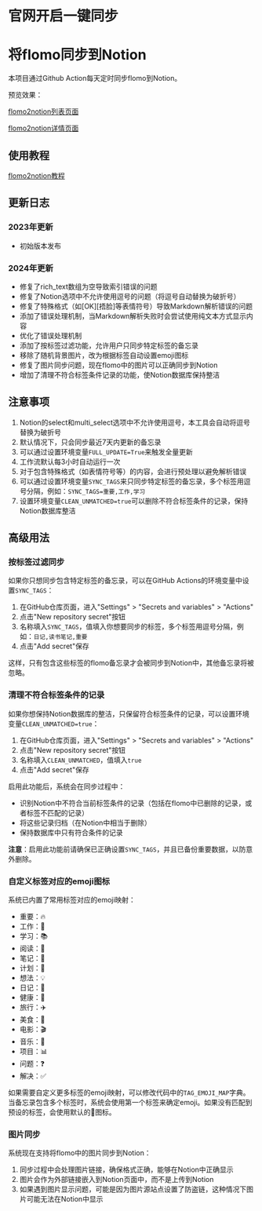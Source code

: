 # 官网开启一键同步
# 将flomo同步到Notion

本项目通过Github Action每天定时同步flomo到Notion。

预览效果：

[flomo2notion列表页面](https://www.notion.so/image/https%3A%2F%2Fprod-files-secure.s3.us-west-2.amazonaws.com%2Fd01f9e1b-37be-4e62-ba09-3e4835a67760%2F7d8e606e-2bb2-48e0-84fb-e8fe4f70ae5b%2FUntitled.png?table=block&id=df77b666-0f2b-4d96-848e-a0193759c0e3&t=df77b666-0f2b-4d96-848e-a0193759c0e3&width=840.6771240234375&cache=v2)

[flomo2notion详情页面](https://www.notion.so/image/https%3A%2F%2Fprod-files-secure.s3.us-west-2.amazonaws.com%2Fd01f9e1b-37be-4e62-ba09-3e4835a67760%2F8daf2284-aedf-4e04-8f55-9f1fe409e4cc%2FUntitled.png?table=block&id=31fb72fd-0b40-4ae1-82f5-9de52e1aeed1&t=31fb72fd-0b40-4ae1-82f5-9de52e1aeed1&width=2078&cache=v2)

## 使用教程

[flomo2notion教程](https://blog.notionedu.com/article/0d91c395-d74a-4ce4-a219-afdca8e90c92#52ef8ad045d84e0c900ecbe529ce3653)

## 更新日志

### 2023年更新
- 初始版本发布

### 2024年更新
- 修复了rich_text数组为空导致索引错误的问题
- 修复了Notion选项中不允许使用逗号的问题（将逗号自动替换为破折号）
- 修复了特殊格式（如[OK][捂脸]等表情符号）导致Markdown解析错误的问题
- 添加了错误处理机制，当Markdown解析失败时会尝试使用纯文本方式显示内容
- 优化了错误处理机制
- 添加了按标签过滤功能，允许用户只同步特定标签的备忘录
- 移除了随机背景图片，改为根据标签自动设置emoji图标
- 修复了图片同步问题，现在flomo中的图片可以正确同步到Notion
- 增加了清理不符合标签条件记录的功能，使Notion数据库保持整洁

## 注意事项

1. Notion的select和multi_select选项中不允许使用逗号，本工具会自动将逗号替换为破折号
2. 默认情况下，只会同步最近7天内更新的备忘录
3. 可以通过设置环境变量`FULL_UPDATE=True`来触发全量更新
4. 工作流默认每3小时自动运行一次
5. 对于包含特殊格式（如表情符号等）的内容，会进行预处理以避免解析错误
6. 可以通过设置环境变量`SYNC_TAGS`来只同步特定标签的备忘录，多个标签用逗号分隔，例如：`SYNC_TAGS=重要,工作,学习`
7. 设置环境变量`CLEAN_UNMATCHED=true`可以删除不符合标签条件的记录，保持Notion数据库整洁

## 高级用法

### 按标签过滤同步

如果你只想同步包含特定标签的备忘录，可以在GitHub Actions的环境变量中设置`SYNC_TAGS`：

1. 在GitHub仓库页面，进入"Settings" > "Secrets and variables" > "Actions"
2. 点击"New repository secret"按钮
3. 名称填入`SYNC_TAGS`，值填入你想要同步的标签，多个标签用逗号分隔，例如：`日记,读书笔记,重要`
4. 点击"Add secret"保存

这样，只有包含这些标签的flomo备忘录才会被同步到Notion中，其他备忘录将被忽略。

### 清理不符合标签条件的记录

如果你想保持Notion数据库的整洁，只保留符合标签条件的记录，可以设置环境变量`CLEAN_UNMATCHED=true`：

1. 在GitHub仓库页面，进入"Settings" > "Secrets and variables" > "Actions"
2. 点击"New repository secret"按钮
3. 名称填入`CLEAN_UNMATCHED`，值填入`true`
4. 点击"Add secret"保存

启用此功能后，系统会在同步过程中：
- 识别Notion中不符合当前标签条件的记录（包括在flomo中已删除的记录，或者标签不匹配的记录）
- 将这些记录归档（在Notion中相当于删除）
- 保持数据库中只有符合条件的记录

**注意**：启用此功能前请确保已正确设置`SYNC_TAGS`，并且已备份重要数据，以防意外删除。

### 自定义标签对应的emoji图标

系统已内置了常用标签对应的emoji映射：
- 重要：🔥
- 工作：💼
- 学习：📚
- 阅读：📖
- 笔记：📝
- 计划：📅
- 想法：💡
- 日记：📔
- 健康：💪
- 旅行：✈️
- 美食：🍔
- 电影：🎬
- 音乐：🎵
- 项目：📊
- 问题：❓
- 解决：✅

如果需要自定义更多标签的emoji映射，可以修改代码中的`TAG_EMOJI_MAP`字典。当备忘录包含多个标签时，系统会使用第一个标签来确定emoji。如果没有匹配到预设的标签，会使用默认的📌图标。

### 图片同步

系统现在支持将flomo中的图片同步到Notion：

1. 同步过程中会处理图片链接，确保格式正确，能够在Notion中正确显示
2. 图片会作为外部链接嵌入到Notion页面中，而不是上传到Notion
3. 如果遇到图片显示问题，可能是因为图片源站点设置了防盗链，这种情况下图片可能无法在Notion中显示
